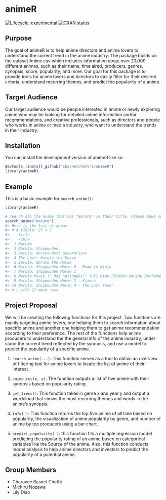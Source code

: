 
<!-- README.md is generated from README.Rmd. Please edit that file -->

# animeR

<!-- badges: start -->

[![Lifecycle:
experimental](https://img.shields.io/badge/lifecycle-experimental-orange.svg)](https://lifecycle.r-lib.org/articles/stages.html#experimental)
[![CRAN
status](https://www.r-pkg.org/badges/version/animeR)](https://CRAN.R-project.org/package=animeR)
<!-- badges: end -->

## Purpose

The goal of animeR is to help anime directors and anime lovers to
understand the current trend in the anime industry. The package builds
on the dataset Anime.csv which includes information about over 20,000
different animes, such as their name, time aired, producers, genres,
synopsis, score, popularity, and more. Our goal for this package is to
provide tools for anime lovers and directors to easily filter for their
desired criteria, understand recurring themes, and predict the
popularity of a anime.

## Target Audience

Our target audience would be people interested in anime or newly
exploring anime who may be looking for detailed anime information and/or
recommendations, and creative professionals, such as directors and
people who works in anime or media industry, who want to understand the
trends in their industry.

## Installation

You can install the development version of animeR like so:

``` r
devtools::install_github("cbasnetchettri/animeR")
library(animeR)
```

## Example

This is a basic example for `search_anime()`:

``` r
library(animeR)

# Search all the anime that has "Naruto" in their title. Please make sure to have a character as an input.
search_anime("Naruto")
#> Here is the list of anime.
#> # A tibble: 27 × 2
#>    title                                                               synopsis 
#>    <chr>                                                               <chr>    
#>  1 Naruto                                                              "Moments…
#>  2 Naruto: Shippuuden                                                  "It has …
#>  3 Boruto: Naruto Next Generations                                     "Followi…
#>  4 The Last: Naruto the Movie                                          "Two yea…
#>  5 Boruto: Naruto the Movie                                            "The spi…
#>  6 Naruto: Shippuuden Movie 6 - Road to Ninja                          "Returni…
#>  7 Naruto: Shippuuden Movie 1                                          "A group…
#>  8 Naruto Movie 1: Dai Katsugeki!! Yuki Hime Shinobu Houjou Dattebayo! "Naruto …
#>  9 Naruto: Shippuuden Movie 2 - Kizuna                                 "Unleash…
#> 10 Naruto: Shippuuden Movie 4 - The Lost Tower                         "Led by …
#> # … with 17 more rows
```

## Project Proposal

We will be creating the followng functions for this project. Two
functions are mainly targeting anime lovers, one helping them to search
information about specific anime and another one helping them to get
anime recommendation according to their preference. The rest of the
functions help anime producers to understand the the general info of the
anime industry, under stand the current trend reflected by the synopsis,
and use a model to predict the popularity of a specific anime.

1)  `search_anime(...)`: This function serves as a tool to obtain an
    overview of filtering tool for anime lovers to locate the list of
    anime of their interest.

2)  `anime_rec(x, y)`: The function outputs a list of five anime with
    their synopsis based on popularity rating.

3)  `get_trend()`: This function takes in genre x and year y and output
    a wordcloud that shows the most recurring themes and words in the
    anime’s synopsis.

4)  `info( )`: This function returns the top five anime of all time
    based on popularity, the visualization of anime popularity by genre,
    and number of anime by top producers using a bar chart.

5)  `predict_popularity( )`: this function fits a multiple regression
    model predicting the popularity rating of an anime based on
    categorical variables like the Source of the anime. Also, this
    function conducts model analysis to help anime directors and
    investors to predict the popularity of a potential anime.

## Group Members

- Charavee Basnet Chettri
- Michiru Nozawa
- Lily Diao
